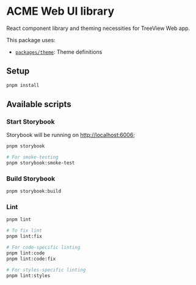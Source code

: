 # ACME Web UI library

React component library and theming necessities for TreeView Web app.

This package uses:

- [`packages/theme`](../../theme): Theme definitions

## Setup

```bash
pnpm install
```

## Available scripts

### Start Storybook

Storybook will be running on [http://localhost:6006](http://localhost:6006);

```bash
pnpm storybook

# For smoke-testing
pnpm storybook:smoke-test
```

### Build Storybook

```bash
pnpm storybook:build
```

### Lint

```bash
pnpm lint

# To fix lint
pnpm lint:fix

# For code-specific linting
pnpm lint:code
pnpm lint:code:fix

# For styles-specific linting
pnpm lint:styles
```
